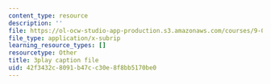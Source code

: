 ```yaml
---
content_type: resource
description: ''
file: https://ol-ocw-studio-app-production.s3.amazonaws.com/courses/9-00-introduction-to-psychology-fall-2004/42f3432c8091b47cc30e8f8bb5170be0_10509.srt
file_type: application/x-subrip
learning_resource_types: []
resourcetype: Other
title: 3play caption file
uid: 42f3432c-8091-b47c-c30e-8f8bb5170be0
---
```

